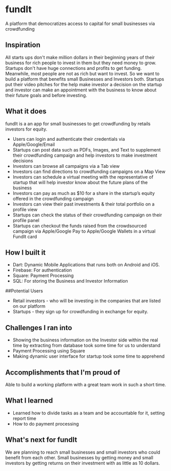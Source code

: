 # fundIt
A platform that democratizes access to capital for small businesses via crowdfunding

## Inspiration
All starts ups don't make million dollars in their beginning years of their business for rich people to invest in them but they need money to grow. Startups don't have huge connections and profits to get funding. <br>
Meanwhile, most people are not as rich but want to invest. So we want to build a platform that benefits small Businesses and Investors both. Startups put their video pitches for the help make investor a decision on the startup and investor can make an appointment with the business to know about their future goals and before investing. 

## What it does
fundIt is a an app for small businesses to get crowdfunding by retails investors for equity.
<ul>
<li>Users can login and authenticate their credentials via Apple/Google/Email</li>
<li>Startups can post data such as PDFs, Images, and Text to supplement their crowdfunding campaign and help investors to make investment decisions</li>
<li>Investors can browse all campaigns via a Tab view</li>
<li>Investors can find directions to crowdfunding campaigns on a Map View</li>
<li>Investors can schedule a virtual meeting with the representative of startup that will help investor know about the future plans of the business</li>
<li>Investors can pay as much as $10 for a share in the startup’s equity offered in the crowdfunding campaign</li>
<li>Investors can view their past investments & their total portfolio on a profile view</li> 
<li>Startups can check the status of their crowdfunding campaign on their profile panel</li> 
<li>Startups can checkout the funds raised from the crowdsourced campaign via Apple/Google Pay to Apple/Google Wallets in a virtual FundIt card</li>
</ul>


## How I built it
<ul>
<li>Dart: Dynamic Mobile Applications that runs both on Android and iOS.</li>
<li>Firebase: For authentication</li>
<li>Square: Payment Processing</li>
<li>SQL: For storing the Business and Investor Information</li>
</ul>

##Potential Users 
<ul>
<li>Retail investors - who will be investing in the companies that are listed on our platform</li>
<li>Startups - they sign up for crowdfunding in exchange for equity.</li>
</ul>


## Challenges I ran into
<ul>
<li>Showing the business information on the Investor side within the real time by extracting from database took some time for us to understand</li>
<li>Payment Processing using Square</li>
<li>Making dynamic user interface for startup took some time to apprehend</li>
</ul>

## Accomplishments that I'm proud of
Able to build a working platform with a great team work in such a short time.
## What I learned
<ul>
<li>Learned how to divide tasks as a team and be accountable for it, setting report time</li>
<li>How to do payment processing</li>
</ul>

## What's next for fundIt
We are planning to reach small businesses and small investors who could benefit from each other. Small businesses by getting money and small investors by getting returns on their investment with as little as 10 dollars.

